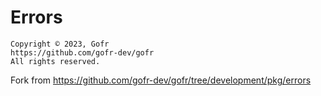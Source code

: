 # Errors

    Copyright © 2023, Gofr
    https://github.com/gofr-dev/gofr
    All rights reserved.


Fork from https://github.com/gofr-dev/gofr/tree/development/pkg/errors
